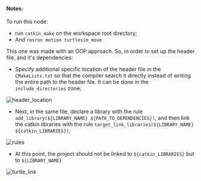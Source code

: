 #### Notes:

To run this node:
  - run  ``catkin_make`` on the workspace root directory;
  - And ``rosrun motion turtlesim_move``

This one was made with an OOP approach. So, in order to set up the header file, and it's dependencies:

  - Specify additional specific location of the header file in the ``CMakeLists.txt`` so that the compiler search it directly instead of writing the entire path to the header file. It can be done in the ``include_directories`` zone;

![header_location](https://user-images.githubusercontent.com/74921179/195239994-62f4c9ac-b599-4b76-b352-f79716dfa7f0.png)

  - Next, in the same file, declare a library with the rule ``add_library(${LIBRARY_NAME} ${PATH_TO_DEPENDENCIES})``, and then link the catkin libraries with the rule ``target_link_libraries(${LIBRARY_NAME} ${catkin_LIBRARIES})``;

![rules](https://user-images.githubusercontent.com/74921179/195241172-71680ce0-8c4d-4067-a991-502e77afb383.png)

  - At this point, the project should not be linked to ``${catkin_LIBRARIES}`` but to ``${LIBRARY_NAME}``

![turtle_link](https://user-images.githubusercontent.com/74921179/195241431-d02c5a98-4f8c-4ff1-baa5-e76f8f46eeb2.png)
